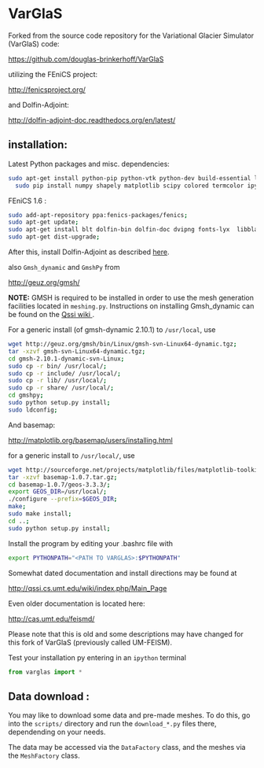 VarGlaS
=======

Forked from the source code repository for the Variational Glacier Simulator (VarGlaS) code:

https://github.com/douglas-brinkerhoff/VarGlaS

utilizing the FEniCS project:

http://fenicsproject.org/

and Dolfin-Adjoint:

http://dolfin-adjoint-doc.readthedocs.org/en/latest/

installation:
-------------

Latest Python packages and misc. dependencies:

```bash
sudo apt-get install python-pip python-vtk python-dev build-essential libatlas-base-dev gfortran libfreetype6-dev;
  sudo pip install numpy shapely matplotlib scipy colored termcolor ipython sympy netcdf ply mpi4py pyproj --upgrade;
```

FEniCS 1.6 :

```bash
sudo add-apt-repository ppa:fenics-packages/fenics;
sudo apt-get update;
sudo apt-get install blt dolfin-bin dolfin-doc dvipng fonts-lyx  libblacs-mpi-dev libblacs-mpi1 libboost-serialization-dev libdolfin-dev libdolfin1.6 libfftw3-mpi-dev libfftw3-mpi3 libhdf5-mpi-dev libmshr-dev libmshr1.6 libmumps-4.10.0 libmumps-dev libpetsc3.4.2 libpetsc3.4.2-dev libscalapack-mpi-dev libscalapack-mpi1 libslepc3.4.2 libslepc3.4.2-dev libspooles-dev libspooles2.2 libwebpmux1 mshr-demos pyro python-dateutil python-decorator python-dolfin python-ffc python-fiat python-gnuplot python-imaging python-instant python-matplotlib-data python-mshr python-petsc4py python-pexpect python-pil python-pmw python-pyparsing python-pyx python-scitools python-simplegeneric python-tz python-gdal;
sudo apt-get dist-upgrade;
```


After this, install Dolfin-Adjoint as described [here](http://dolfin-adjoint-doc.readthedocs.org/en/latest/download/index.html).

also ```Gmsh_dynamic``` and ```GmshPy``` from

http://geuz.org/gmsh/

**NOTE:** GMSH is required to be installed in order to use the mesh generation facilities located in ```meshing.py```.  Instructions on installing Gmsh_dynamic can be found on the [Qssi wiki ](http://qssi.cs.umt.edu/wiki/index.php/Setup).

For a generic install (of gmsh-dynamic 2.10.1) to ``/usr/local``, use

```bash
wget http://geuz.org/gmsh/bin/Linux/gmsh-svn-Linux64-dynamic.tgz;
tar -xzvf gmsh-svn-Linux64-dynamic.tgz;
cd gmsh-2.10.1-dynamic-svn-Linux;
sudo cp -r bin/ /usr/local/;
sudo cp -r include/ /usr/local/;
sudo cp -r lib/ /usr/local/;
sudo cp -r share/ /usr/local/;
cd gmshpy;
sudo python setup.py install;
sudo ldconfig;

```

And basemap:

http://matplotlib.org/basemap/users/installing.html

for a generic install to ``/usr/local/``, use
```bash
wget http://sourceforge.net/projects/matplotlib/files/matplotlib-toolkits/basemap-1.0.7/basemap-1.0.7.tar.gz;
tar -xzvf basemap-1.0.7.tar.gz;
cd basemap-1.0.7/geos-3.3.3/;
export GEOS_DIR=/usr/local/;
./configure --prefix=$GEOS_DIR;
make;
sudo make install;
cd ..;
sudo python setup.py install;
```

Install the program by editing your .bashrc file with
```bash
export PYTHONPATH="<PATH TO VARGLAS>:$PYTHONPATH"
```

Somewhat dated documentation and install directions may be found at

http://qssi.cs.umt.edu/wiki/index.php/Main_Page

Even older documentation is located here:

http://cas.umt.edu/feismd/

Please note that this is old and some descriptions may have changed for this fork of VarGlaS (previously called UM-FEISM).

Test your installation py entering in an ``ipython`` terminal

```python
from varglas import *
```

Data download :
---------------

You may like to download some data and pre-made meshes.  To do this, go into the ``scripts/`` directory and run the ``download_*.py`` files there, dependending on your needs.

The data may be accessed via the ``DataFactory`` class, and the meshes via the ``MeshFactory`` class.

